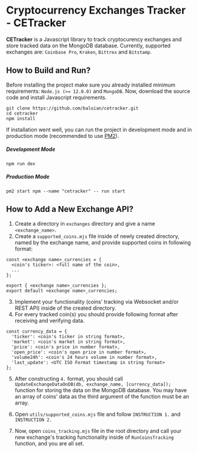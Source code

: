 # Cryptocurrency Exchanges Tracker - CETracker

**CETracker** is a Javascript library to track cryptocurency exchanges and store tracked data on the MongoDB database.
Currently, supported exchanges are: `Coinbase Pro`, `Kraken`, `Bittrex` and `Bitstamp`.

## How to Build and Run?
Before installing the project make sure you already installed minimum requirements: `Node.js (>= 12.0.0)` and
`MongoDB`.  Now, download the source code and install Javascript requirements.

```
git clone https://github.com/baloian/cetracker.git
cd cetracker
npm install
```

If installation went well, you can run the project in development mode and in production mode (recommended to use
[PM2](https://pm2.keymetrics.io/)).

##### Development Mode

```
npm run dev
```

##### Production Mode

```
pm2 start npm --name "cetracker" -- run start
```


## How to Add a New Exchange API?
1. Create a directory in `exchanges` directory and give a name `<exchange_name>`.
2. Create a `supported_coins.mjs` file inside of newly created directory, named by the exchange name, and provide
supported coins in following format:

```
const <exchange name>_currencies = {
  <coin's ticker>: <full name of the coin>,
  ...
};

export { <exchange name>_currencies };
export default <exchange name>_currencies;
```

3. Implement your functionality (coins' tracking via Websocket and/or REST API) inside of the created directory.
4. For every tracked coin(s) you should provide following format after receiving and verifying data.

```
const currency_data = {
  'ticker': <coin's ticker in string format>,
  'market': <coin's market in string format>,
  'price': <coin's price in number format>,
  'open_price': <coin's open price in number format>,
  'volume24h': <coin's 24 hours volume in number format>,
  'last_update': <UTC ISO Format timestamp in string format>
};
```

5. After constructing `4.` format, you should call `UpdateExchangeDataOnDB(db, exchange_name, [currency_data]);`
function for storing the data on the MongoDB database. You may have an array of coins' data as the third argument of
the function must be an array.

6. Open `utils/supported_coins.mjs` file and follow `INSTRUCTION 1.` and `INSTRUCTION 2.`

7. Now, open `coins_tracking.mjs` file in the root directory and call your new exchange's tracking functionality
inside of `RunCoinsTracking` function, and you are all set.
